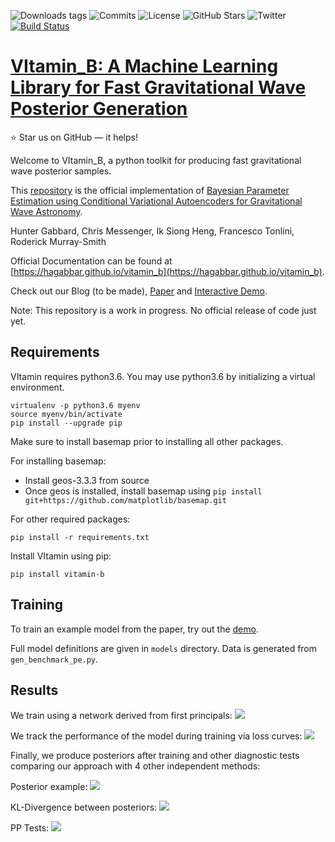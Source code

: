 ![Downloads tags](https://img.shields.io/github/downloads-pre/hagabbar/vitamin_b/0.1.0/total)
![Commits](https://img.shields.io/github/commit-activity/m/hagabbar/vitamin_b)
![License](https://img.shields.io/github/license/hagabbar/vitamin_b)
![GitHub Stars](https://img.shields.io/github/stars/hagabbar/vitamin_b?style=social)
![Twitter](https://img.shields.io/twitter/follow/gw_hunter?style=social)
[![Build Status](https://travis-ci.org/hagabbar/vitamin_b.svg?branch=master)](https://travis-ci.org/hagabbar/vitamin_b)

# [VItamin_B: A Machine Learning Library for Fast Gravitational Wave Posterior Generation](https://arxiv.org/abs/1909.06296)
:star: Star us on GitHub — it helps!

Welcome to VItamin_B, a python toolkit for producing fast gravitational wave posterior samples.

This [repository](https://github.com/hagabbar/vitamin_b) is the official implementation of [Bayesian Parameter Estimation using Conditional Variational Autoencoders for Gravitational Wave Astronomy](https://arxiv.org/abs/1909.06296).

Hunter Gabbard, Chris Messenger, Ik Siong Heng, Francesco Tonlini, Roderick Murray-Smith

Official Documentation can be found at [https://hagabbar.github.io/vitamin_b](https://hagabbar.github.io/vitamin_b).

Check out our Blog (to be made), [Paper](https://arxiv.org/abs/1909.06296) and [Interactive Demo](https://colab.research.google.com/github/hagabbar/OzGrav_demo/blob/master/OzGrav_VItamin_demo.ipynb).

Note: This repository is a work in progress. No official release of code just yet.

## Requirements

VItamin requires python3.6. You may use python3.6 by initializing a virtual environment.

```
virtualenv -p python3.6 myenv
source myenv/bin/activate
pip install --upgrade pip
```

Make sure to install basemap prior to installing all other packages.

For installing basemap:
- Install geos-3.3.3 from source
- Once geos is installed, install basemap using `pip install git+https://github.com/matplotlib/basemap.git`

For other required packages:
```
pip install -r requirements.txt
```

Install VItamin using pip:
```
pip install vitamin-b
```

## Training

To train an example model from the paper, try out the [demo](https://colab.research.google.com/github/hagabbar/OzGrav_demo/blob/master/OzGrav_VItamin_demo.ipynb).

Full model definitions are given in `models` directory. Data is generated from `gen_benchmark_pe.py`.

## Results

We train using a network derived from first principals:
![](images/network_setup.png)

We track the performance of the model during training via loss curves:
![](images/inv_losses_log.png)

Finally, we produce posteriors after training and other diagnostic tests comparing our approach with 4 other independent methods:

Posterior example:
![](images/corner_testcase0.png)

KL-Divergence between posteriors:
![](images/hist-kl.png)

PP Tests:
![](images/latest_pp_plot.png)

